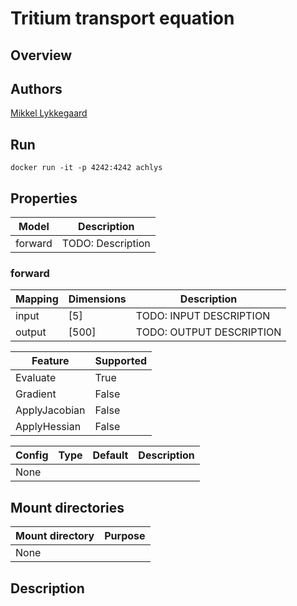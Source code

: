 # Tritium transport equation

## Overview

## Authors
[Mikkel Lykkegaard](mailto:mikkel@digilab.co.uk)


## Run
```
docker run -it -p 4242:4242 achlys
```

## Properties

Model | Description
---|---
forward | TODO: Description

### forward
Mapping | Dimensions | Description
---|---|---
input | [5] | TODO: INPUT DESCRIPTION
output | [500] | TODO: OUTPUT DESCRIPTION

Feature | Supported
---|---
Evaluate | True
Gradient | False
ApplyJacobian | False
ApplyHessian | False

Config | Type | Default | Description
---|---|---|---
None | | |

## Mount directories
Mount directory | Purpose
---|---
None |

## Description
